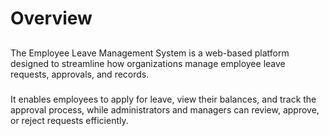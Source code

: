# Overview

##

The Employee Leave Management System is a web-based platform designed to streamline how organizations manage employee leave requests, approvals, and records.

###

It enables employees to apply for leave, view their balances, and track the approval process, while administrators and managers can review, approve, or reject requests efficiently.


